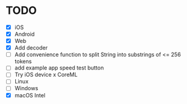 # TODO
- [x] iOS
- [x] Android
- [x] Web
- [x] Add decoder
- [ ] Add convenience function to split String into substrings of <= 256 tokens
- [ ] add example app speed test button  
- [ ] Try iOS device x CoreML
- [ ] Linux
- [ ] Windows
- [x] macOS Intel